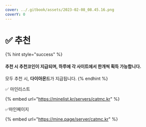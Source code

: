 ```yaml
---
cover: ../.gitbook/assets/2023-02-08_08.45.16.png
coverY: 0
---
```


# ✅ 추천

{% hint style="success" %}
#### 추천 시 추천코인이 지급되며, 하루에 각 사이트에서 한개씩 획득 가능합니다.

모두 추천 시, **다이아몬드**가 지급됩니다.
{% endhint %}

✅ 마인리스트

{% embed url="https://minelist.kr/servers/catmc.kr" %}

✅마인페이지&#x20;

{% embed url="https://mine.page/server/catmc.kr" %}

